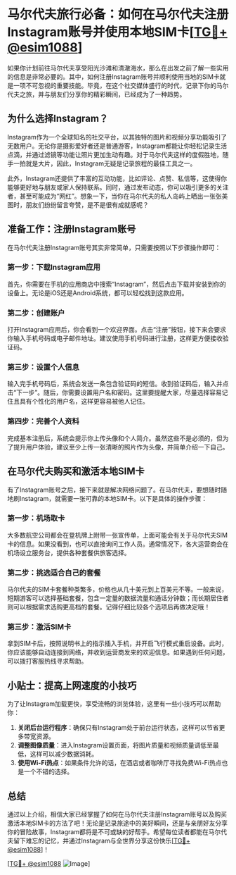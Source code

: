 # 马尔代夫旅行必备：如何在马尔代夫注册Instagram账号并使用本地SIM卡[[TG💪+ @esim1088](https://t.me/s/esim1088)]

如果你计划前往马尔代夫享受阳光沙滩和清澈海水，那么在出发之前了解一些实用的信息是非常必要的。其中，如何注册Instagram账号并顺利使用当地的SIM卡就是一项不可忽视的重要技能。毕竟，在这个社交媒体盛行的时代，记录下你的马尔代夫之旅，并与朋友们分享你的精彩瞬间，已经成为了一种趋势。

## 为什么选择Instagram？

Instagram作为一个全球知名的社交平台，以其独特的图片和视频分享功能吸引了无数用户。无论你是摄影爱好者还是普通游客，Instagram都能让你轻松记录生活点滴，并通过滤镜等功能让照片更加生动有趣。对于马尔代夫这样的度假胜地，随手一拍就是大片，因此，Instagram无疑是记录旅程的最佳工具之一。

此外，Instagram还提供了丰富的互动功能，比如评论、点赞、私信等，这使得你能够更好地与朋友或家人保持联系。同时，通过发布动态，你可以吸引更多的关注者，甚至可能成为“网红”。想象一下，当你在马尔代夫的私人岛屿上晒出一张张美图时，朋友们纷纷留言夸赞，是不是很有成就感呢？

## 准备工作：注册Instagram账号

在马尔代夫注册Instagram账号其实非常简单，只需要按照以下步骤操作即可：

### 第一步：下载Instagram应用

首先，你需要在手机的应用商店中搜索“Instagram”，然后点击下载并安装到你的设备上。无论是iOS还是Android系统，都可以轻松找到这款应用。

### 第二步：创建账户

打开Instagram应用后，你会看到一个欢迎界面。点击“注册”按钮，接下来会要求你输入手机号码或电子邮件地址。建议使用手机号码进行注册，这样更方便接收验证码。

### 第三步：设置个人信息

输入完手机号码后，系统会发送一条包含验证码的短信。收到验证码后，输入并点击“下一步”。随后，你需要设置用户名和密码。这里要提醒大家，尽量选择容易记住且具有个性化的用户名，这样更容易被他人记住。

### 第四步：完善个人资料

完成基本注册后，系统会提示你上传头像和个人简介。虽然这些不是必须的，但为了提升用户体验，建议至少上传一张清晰的照片作为头像，并简单介绍一下自己。

## 在马尔代夫购买和激活本地SIM卡

有了Instagram账号之后，接下来就是解决网络问题了。在马尔代夫，要想随时随地刷Instagram，就需要一张可靠的本地SIM卡。以下是具体的操作步骤：

### 第一步：机场取卡

大多数航空公司都会在登机牌上附带一张宣传单，上面可能会有关于马尔代夫SIM卡的信息。如果没看到，也可以直接询问工作人员。通常情况下，各大运营商会在机场设立服务台，提供各种套餐供旅客选择。

### 第二步：挑选适合自己的套餐

马尔代夫的SIM卡套餐种类繁多，价格也从几十美元到上百美元不等。一般来说，短期游客可以选择基础套餐，包含一定量的数据流量和通话分钟数；而长期居住者则可以根据需求选购更高档的套餐。记得仔细比较各个选项后再做决定哦！

### 第三步：激活SIM卡

拿到SIM卡后，按照说明书上的指示插入手机，并开启飞行模式重启设备。此时，你应该能够自动连接到网络，并收到运营商发来的欢迎信息。如果遇到任何问题，可以拨打客服热线寻求帮助。

## 小贴士：提高上网速度的小技巧

为了让Instagram加载更快，享受流畅的浏览体验，这里有一些小技巧可以帮助你：

1. **关闭后台运行程序**：确保只有Instagram处于前台运行状态，这样可以节省更多带宽资源。
2. **调整图像质量**：进入Instagram设置页面，将图片质量和视频质量调低至最低，这样可以减少数据消耗。
3. **使用Wi-Fi热点**：如果条件允许的话，在酒店或者咖啡厅寻找免费Wi-Fi热点也是一个不错的选择。

## 总结

通过以上介绍，相信大家已经掌握了如何在马尔代夫注册Instagram账号以及购买激活本地SIM卡的方法了吧！无论是记录旅途中的美好瞬间，还是与亲朋好友分享你的冒险故事，Instagram都将是不可或缺的好帮手。希望每位读者都能在马尔代夫留下难忘的记忆，并通过Instagram与全世界分享这份快乐[[TG💪+ @esim1088](https://t.me/s/esim1088)]！

[[TG💪+ @esim1088](https://t.me/s/esim1088) ![Image](https://i.postimg.cc/4NQfJmqS/Snipaste-2025-05-13-00-14-12.png)]
